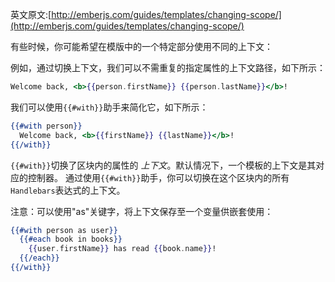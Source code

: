 英文原文:[http://emberjs.com/guides/templates/changing-scope/](http://emberjs.com/guides/templates/changing-scope/)

有些时候，你可能希望在模版中的一个特定部分使用不同的上下文：

例如，通过切换上下文，我们可以不需重复的指定属性的上下文路径，如下所示：

```handlebars
Welcome back, <b>{{person.firstName}} {{person.lastName}}</b>!
```

我们可以使用`{{#with}}`助手来简化它，如下所示：

```handlebars
{{#with person}}
  Welcome back, <b>{{firstName}} {{lastName}}</b>!
{{/with}}
```

`{{#with}}`切换了区块内的属性的 _上下文_。默认情况下，一个模板的上下文是其对应的控制器。
通过使用`{{#with}}`助手，你可以切换在这个区块内的所有`Handlebars`表达式的上下文。

注意：可以使用"as"关键字，将上下文保存至一个变量供嵌套使用：

```handlebars
{{#with person as user}}
  {{#each book in books}}
    {{user.firstName}} has read {{book.name}}!
  {{/each}}
{{/with}}
```
